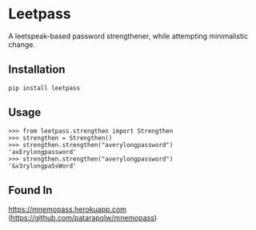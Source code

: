 # Leetpass

A leetspeak-based password strengthener, while attempting minimalistic change.

## Installation

```
pip install leetpass
```

## Usage

```
>>> from leetpass.strengthen import Strengthen
>>> strengthen = Strengthen()
>>> strengthen.strengthen("averylongpassword")
'avErylongpassword'
>>> strengthen.strengthen("averylongpassword")
'&v3rylongpa5sWord'
```

## Found In

https://mnemopass.herokuapp.com (https://github.com/patarapolw/mnemopass)
